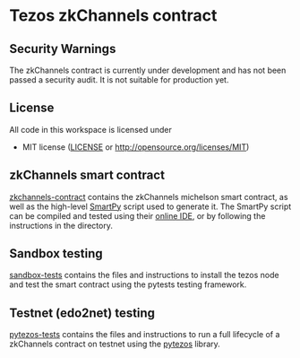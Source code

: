 # Tezos zkChannels contract

## Security Warnings

The zkChannels contract is currently under development and has not been passed a security audit. It is not suitable for production yet.

## License

All code in this workspace is licensed under

 * MIT license ([LICENSE](LICENSE) or http://opensource.org/licenses/MIT)

## zkChannels smart contract

[zkchannels-contract](zkchannels-contract) contains the zkChannels michelson smart contract, as well as the high-level [SmartPy](https://smartpy.io) script used to generate it. The SmartPy script can be compiled and tested using their [online IDE](https://smartpy.io), or by following the instructions in the directory.

## Sandbox testing

[sandbox-tests](sandbox-tests) contains the files and instructions to install the tezos node and test the smart contract using the pytests testing framework.

## Testnet (edo2net) testing

[pytezos-tests](pytezos-tests) contains the files and instructions to run a full lifecycle of a zkChannels contract on testnet using the [pytezos](https://pytezos.baking-bad.org) library.
